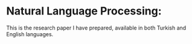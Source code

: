 # Natural Language Processing: 
This is the research paper I have prepared, available in both Turkish and English languages.
